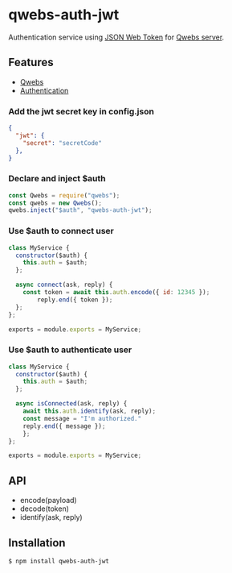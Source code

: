 # qwebs-auth-jwt
Authentication service using [JSON Web Token](https://www.npmjs.com/package/jwt-simple) for [Qwebs server](https://www.npmjs.com/package/qwebs).
  
## Features

  * [Qwebs](https://www.npmjs.com/package/qwebs)
  * [Authentication](https://www.npmjs.com/package/jwt-simple)
  
### Add the jwt secret key in config.json

```json
{
  "jwt": {
    "secret": "secretCode"
  },
}
```

### Declare and inject $auth

```js
const Qwebs = require("qwebs");
const qwebs = new Qwebs();
qwebs.inject("$auth", "qwebs-auth-jwt");
```

### Use $auth to connect user

```js
class MyService {
  constructor($auth) {
    this.auth = $auth;
  };

  async connect(ask, reply) {
    const token = await this.auth.encode({ id: 12345 });
		reply.end({ token });
  };
};

exports = module.exports = MyService;
```

### Use $auth to authenticate user

```js
class MyService {
  constructor($auth) {
    this.auth = $auth;
  };

  async isConnected(ask, reply) {
    await this.auth.identify(ask, reply);
    const message = "I'm authorized."
    reply.end({ message });
	};
};

exports = module.exports = MyService;
```

## API

  * encode(payload)
  * decode(token)
  * identify(ask, reply)

## Installation

```bash
$ npm install qwebs-auth-jwt
```
